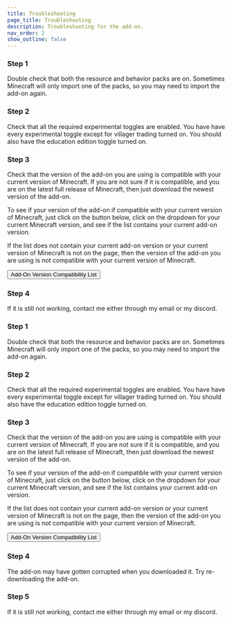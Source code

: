 ```yaml
---
title: Troubleshooting
page_title: Troubleshooting
description: Troubleshooting for the add-on.
nav_order: 2
show_outline: false
---
```


<Spoiler title="A lot of the items from the add-on are missing from the game.">

### Step 1

Double check that both the resource and behavior packs are on. Sometimes Minecraft will only import one of the packs, so you may need to import the add-on again.

### Step 2

Check that all the required experimental toggles are enabled. You have have every experimental toggle except for villager trading turned on. You should also have the education edition toggle turned on.

### Step 3

Check that the version of the add-on you are using is compatible with your current version of Minecraft. If you are not sure if it is compatible, and you are on the latest full release of Minecraft, then just download the newest version of the add-on.

To see if your version of the add-on if compatible with your current version of Minecraft, just click on the button below, click on the dropdown for your current Minecraft version, and see if the list contains your current add-on version.

If the list does not contain your current add-on version or your current version of Minecraft is not on the page, then the version of the add-on you are using is not compatible with your current version of Minecraft.

<Button link="/andexdb/misc/add-on-version-compatibility-list">
    Add-On Version Compatibility List
</Button>

### Step 4

If it is still not working, contact me either through my email or my discord.

</Spoiler>

<Spoiler title="The items are not doing anything. And when I type \help in the chat, nothing happens.">

### Step 1

Double check that both the resource and behavior packs are on. Sometimes Minecraft will only import one of the packs, so you may need to import the add-on again.

### Step 2

Check that all the required experimental toggles are enabled. You have have every experimental toggle except for villager trading turned on. You should also have the education edition toggle turned on.

### Step 3

Check that the version of the add-on you are using is compatible with your current version of Minecraft. If you are not sure if it is compatible, and you are on the latest full release of Minecraft, then just download the newest version of the add-on.

To see if your version of the add-on if compatible with your current version of Minecraft, just click on the button below, click on the dropdown for your current Minecraft version, and see if the list contains your current add-on version.

If the list does not contain your current add-on version or your current version of Minecraft is not on the page, then the version of the add-on you are using is not compatible with your current version of Minecraft.

<Button link="/misc/add-on-version-compatibility-list">Add-On Version Compatibility List</Button>

### Step 4

The add-on may have gotten corrupted when you downloaded it. Try re-downloading the add-on.

### Step 5

If it is still not working, contact me either through my email or my discord.

</Spoiler>
